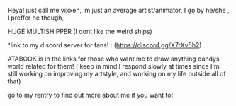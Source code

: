 Heya! just call me vixxen, im just an average artist/animator,  I go by he/she , I preffer he though, 

HUGE MULTISHIPPER (I dont like the weird ships) 


*link to my discord server for fans! : (https://discord.gg/X7rXv5h2)

ATABOOK is in the links for those who want me to draw anything dandys world related for them! ( keep in mind I respond slowly at times since I'm still working on improving my artstyle, and working on my life outside all of that)


go to my rentry to find out more about me  if you want to!
